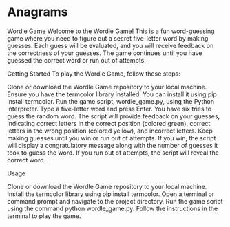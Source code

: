 # Anagrams
Wordle Game
Welcome to the Wordle Game! This is a fun word-guessing game where you need to figure out a secret five-letter word by making guesses. Each guess will be evaluated, and you will receive feedback on the correctness of your guesses. The game continues until you have guessed the correct word or run out of attempts.

Getting Started
To play the Wordle Game, follow these steps:

Clone or download the Wordle Game repository to your local machine.
Ensure you have the termcolor library installed. You can install it using pip install termcolor.
Run the game script, wordle_game.py, using the Python interpreter.
Type a five-letter word and press Enter. You have six tries to guess the random word.
The script will provide feedback on your guesses, indicating correct letters in the correct position (colored green), correct letters in the wrong position (colored yellow), and incorrect letters.
Keep making guesses until you win or run out of attempts.
If you win, the script will display a congratulatory message along with the number of guesses it took to guess the word.
If you run out of attempts, the script will reveal the correct word.

Usage

Clone or download the Wordle Game repository to your local machine.
Install the termcolor library using pip install termcolor.
Open a terminal or command prompt and navigate to the project directory.
Run the game script using the command python wordle_game.py.
Follow the instructions in the terminal to play the game.
